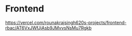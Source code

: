 # Frontend
https://vercel.com/rounakrajsingh620s-projects/frontend-rbac/AT6VxJWfJjAsb9JMvvsNsMu7Rgkb
